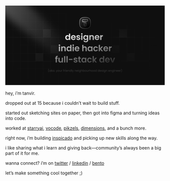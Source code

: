 ![banner that says Taseen Tanvir - designer, indie-hacker & full-stack developer](https://raw.githubusercontent.com/T4533N/T4533N/main/github.png)

hey, i’m tanvir.

dropped out at 15 because i couldn’t wait to build stuff.

started out sketching sites on paper, then got into figma and turning ideas into code.

worked at [starryai](https://starryai.com/), [vocode](https://vocode.dev), [pikzels](https://pikzels.ai/), [dimensions](https://dimensions.dev), and a bunch more.

right now, i’m building [inspicado](https://inspicado.com) and picking up new skills along the way.

i like sharing what i learn and giving back—community’s always been a big part of it for me.

wanna connect? i’m on [twitter](https://twitter.com/okaytanvir) / [linkedin](https://www.linkedin.com/in/taseen-tanvir/) / [bento](https://bento.me/okaytanvir)

let’s make something cool together ;)
